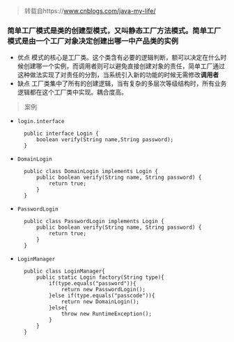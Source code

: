 
> 转载自https://www.cnblogs.com/java-my-life/

### 简单工厂模式是类的创建型模式，又叫静态工厂方法模式。简单工厂模式是由一个工厂对象决定创建出哪一中产品类的实例
- 优点
模式的核心是工厂类。这个类含有必要的逻辑判断，额可以决定在什么时候创建哪一个实例，而调用者则可以避免直接创建对象的责任，简单工厂通过这种做法实现了对责任的分割，当系统引入新的功能的时候无需修改**调用者**
- 缺点
工厂类集中了所有的创建逻辑，当有复杂的多层次等级结构时，所有业务逻辑都在这个工厂类中实现。耦合度高。

> 案例

- `login.interface`

        public interface Login {
            boolean verify(String name,String password);
        }

- `DomainLogin`

        public class DomainLogin implements Login {
            public boolean verify(String name, String password) {
                return true;
            }
        }

- `PasswordLogin`

        public class PasswordLogin implements Login {
            public boolean verify(String name, String password) {
                return true;
            }
        }

- `LoginManager`

        public class LoginManager{
            public static Login factory(String type){
                if(type.equals("password")){
                    return new PasswordLogin();
                }else if(type.equals("passcode")){
                    return new DomainLogin();
                }else{
                    throw new RuntimeException();
                }
            }
        }


